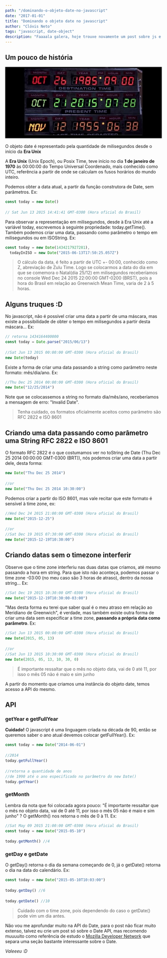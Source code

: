 ```yaml
---
path: "/dominando-o-objeto-date-no-javascript"
date: "2017-01-01"
title: "Dominando o objeto date no javascript"
author: "Clóvis Neto"
tags: "javascript, date-object"
description: "Faaaala galera, hoje trouxe novamente um post sobre js e desta vez o assunto principal é o objeto Date."
---
```


## Um pouco de história

![Hopper The Rabbit](/images/objeto-date.jpg)

O objeto date é representado pela quantidade de milisegundos desde o início da **Era Unix**

A **Era Unix** (Unix Epoch), ou Posix Time, teve início no dia **1 de janeiro de 1970** às 00:00:00 do Tempo Universal Coordenado, mais conhecido como UTC, referência a partir de onde se calculam os fusos horários do mundo inteiro.

Podemos obter a data atual, a partir da função construtora de Date, sem parâmetros. Ex:

```javascript
const today = new Date()

// Sat Jun 13 2015 14:41:41 GMT-0300 (Hora oficial do Brasil)
```

Para observar a representação em milisegundos, desde à Era Unix até a variável today, escrevemos à seguinte propriedade: <span>today.getTime()</span>. Também podemos criar uma data, passando como parâmetro o tempo em milisegundos ou em ISOString. Ex:

```javascript
const today = new Date(1434217927281),
  todayInISO = new Date("2015-06-13T17:50:25.057Z")
```

> O cálculo da data, é feito a partir de UTC +- 00:00, conhecido como Z, abreviação de Zulu Time. Logo se colocarmos a data do dia em que se comemora o Natal(dia 25/12) em milisegundos receberíamos no console Wed Dec 24 2015 22:00:00 GMT-0200 (BRST), pois a hora do Brasil em relação ao Greenwich Mean Time, varia de 2 à 5 horas.

## Alguns truques :D

No javascript, não é possível criar uma data a partir de uma máscara, mas existe a possibilidade de obter o tempo em milisegundos a partir desta máscara... Ex:

```javascript
// retorna 1434164400000
const today = Date.parse("2015/06/13")

//Sat Jun 13 2015 00:00:00 GMT-0300 (Hora oficial do Brasil)
new Date(today)
```

Existe a forma de criar uma data passando a string como parâmetro neste formato: <span>mês/dia/ano</span>. Ex:

```javascript
//Thu Dec 25 2014 00:00:00 GMT-0300 (Hora oficial do Brasil)
new Date("12/25/2014")
```

Note que se colocassemos a string no formato <span>dia/mês/ano</span>, receberíamos a mensagem de erro: <span class="error">"Invalid Date"</span>.

> Tenha cuidado, os formatos oficialmente aceitos como parâmetro são RFC 2822 e ISO 8601

## Criando uma data passando como parâmetro uma String RFC 2822 e ISO 8601

O formato RFC 2822 é o que costumamos ver no toString de Date (Thu Dec 25 2014 00:00:00 GMT-0300 (BRT)), nós podemos criar uma data a partir dele, desta forma:

```javascript
new Date("Thu Dec 25 2014")

//or
new Date("Thu Dec 25 2014 10:30:00")
```

Podemos criar a partir do ISO 8601, mas vale recitar que este formato é sensível à time zone, ex:

```javascript
//Wed Dec 24 2015 21:00:00 GMT-0300 (Hora oficial do Brasil)
new Date("2015-12-25")

//or
//Sat Dec 19 2015 07:30:00 GMT-0300 (Hora oficial do Brasil)
new Date("2015-12-19T10:30:00")
```

## Criando datas sem o timezone interferir

Observe que o time zone interferiu nas duas datas que criamos, até mesmo passando a hora em string. Para que isto não aconteça, podemos passar o time zone <span>-03:00</span> (no meu caso são 3 horas de atraso), dentro da nossa string... Ex:

```javascript
//Sat Dec 19 2015 10:30:00 GMT-0300 (Hora oficial do Brasil)
new Date("2015-12-19T10:30:00-03:00")
```

"Mas desta forma eu terei que saber qual é o meu atraso em relação ao Meridiano de Greenwich", é verdade, mas também existe outra forma de criar uma data sem especificar a time zone, **passando a própria data como parâmetro**. Ex:

```javascript
//Sat Jun 13 2015 00:00:00 GMT-0300 (Hora oficial do Brasil)
new Date(2015, 05, 13)

//or
//Sat Jun 13 2015 10:30:00 GMT-0300 (Hora oficial do Brasil)
new Date(2015, 05, 13, 10, 30, 0)
```

> É importante ressaltar que o mês no objeto data, vai de 0 até 11, por isso o mês 05 não é maio e sim junho

A partir do momento que criamos uma instância do objeto date, temos acesso a API do mesmo.

## API

### getYear e getFullYear

**Cuidado!** O javascript é uma linguagem criada na década de 90, então se queremos saber o ano atual devemos colocar <span>getFullYear()</span>. Ex:

```javascript
const today = new Date("2014-06-01")

//2014
today.getFullYear()

//retorna a quantidade de anos
//de 1990 até o ano especificado no parâmetro do new Date()
today.getYear()
```

### getMonth

Lembra da nota que foi colocada agora pouco: "É importante ressaltar que o mês no objeto data, vai de 0 até 11, por isso o mês 05 não é maio e sim junho" ? O <span>getMonth()</span> nos retorna o mês de 0 à 11. Ex:

```javascript
//Sat May 09 2015 21:00:00 GMT-0300 (Hora oficial do Brasil)
const today = new Date("2015-05-10")

today.getMonth() //4
```

### getDay e getDate

O <span>getDay()</span> retorna o dia da semana começando de 0, já o <span>getDate()</span> retorna o dia na data do calendário. Ex:

```javascript
const today = new Date("2015-05-10T10:03:00")

today.getDay() //6

today.getDate() //10
```

> Cuidado com o time zone, pois dependendo do caso o <span>getDate()</span> pode vim um dia antes.

Não vou me aprofundar muito na API do Date, para o post não ficar muito extenso, talvez eu crie um post só sobre o Date API, mas recomendo muuuuito como referência de estudo o [Mozilla Developer Network](https://developer.mozilla.org/en-US/docs/Web/JavaScript/Reference/Global_Objects/Date) que separa uma seção bastante interessante sobre o Date.

_Valeeeu :D_

